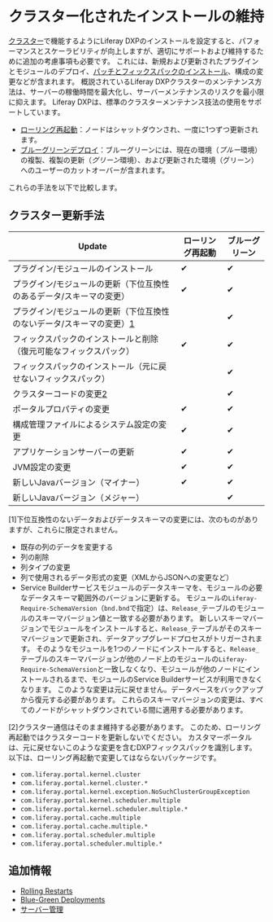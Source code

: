 # クラスター化されたインストールの維持

[クラスター](../../setting-up-liferay-dxp/clustering-for-high-availability.md)で機能するようにLiferay DXPのインストールを設定すると、パフォーマンスとスケーラビリティが向上しますが、適切にサポートおよび維持するために追加の考慮事項も必要です。 これには、新規および更新されたプラグインとモジュールのデプロイ、[パッチとフィックスパックのインストール](../patching-liferay/patching-liferay.md)、構成の変更などが含まれます。 概説されているLiferay DXPクラスターのメンテナンス方法は、サーバーの稼働時間を最大化し、サーバーメンテナンスのリスクを最小限に抑えます。 Liferay DXPは、標準のクラスターメンテナンス技法の使用をサポートしています。

  - [ローリング再起動](./rolling-restarts.md)：ノードはシャットダウンされ、一度に1つずつ更新されます。
  - [ブルーグリーンデプロイ](./blue-green-deployments.md)：ブルーグリーンには、現在の環境（*ブルー*環境）の複製、複製の更新（*グリーン*環境）、および更新された環境（グリーン）へのユーザーのカットオーバーが含まれます。

これらの手法を以下で比較します。

## クラスター更新手法

| Update                                       | ローリング再起動 | ブルーグリーン |
| -------------------------------------------- | -------- | ------- |
| プラグイン/モジュールのインストール                           | ✔        | ✔       |
| プラグイン/モジュールの更新（下位互換性のあるデータ/スキーマの変更）          | ✔        | ✔       |
| プラグイン/モジュールの更新（下位互換性のないデータ/スキーマの変更）[1](#one) |          | ✔       |
| フィックスパックのインストールと削除（復元可能なフィックスパック）            | ✔        | ✔       |
| フィックスパックのインストール（元に戻せないフィックスパック）              |          | ✔       |
| クラスターコードの変更[2](#two)                         |          | ✔       |
| ポータルプロパティの変更                                 | ✔        | ✔       |
| 構成管理ファイルによるシステム設定の変更                         | ✔        | ✔       |
| アプリケーションサーバーの更新                              | ✔        | ✔       |
| JVM設定の変更                                     | ✔        | ✔       |
| 新しいJavaバージョン（マイナー）                           | ✔        | ✔       |
| 新しいJavaバージョン（メジャー）                           |          | ✔       |

\[<a name="one">1</a>\]下位互換性のないデータおよびデータスキーマの変更には、次のものがありますが、これらに限定されません。

  - 既存の列のデータを変更する
  - 列の削除
  - 列タイプの変更
  - 列で使用されるデータ形式の変更（XMLからJSONへの変更など）
  - Service Builderサービスモジュールのデータスキーマを、モジュールの必要なデータスキーマ範囲外のバージョンに更新する。 モジュールの`Liferay-Require-SchemaVersion`（`bnd.bnd`で指定）は、`Release_`テーブルのモジュールのスキーマバージョン値と一致する必要があります。 新しいスキーマバージョンでモジュールをインストールすると、`Release_`テーブルがそのスキーマバージョンで更新され、データアップグレードプロセスがトリガーされます。 そのようなモジュールを1つのノードにインストールすると、`Release_`テーブルのスキーマバージョンが他のノード上のモジュールの`Liferay-Require-SchemaVersion`と一致しなくなり、モジュールが他のノードにインストールされるまで、モジュールのService Builderサービスが利用できなくなります。 このような変更は元に戻せません。データベースをバックアップから復元する必要があります。 これらのスキーマバージョンの変更は、すべてのノードがシャットダウンされている間に適用する必要があります。

\[<a name="two">2</a>\]クラスター通信はそのまま維持する必要があります。 このため、ローリング再起動ではクラスターコードを更新しないでください。 カスタマーポータルは、元に戻せないこのような変更を含むDXPフィックスパックを識別します。 以下は、ローリング再起動で変更してはならないパッケージです。

  - `com.liferay.portal.kernel.cluster`
  - `com.liferay.portal.kernel.cluster.*`
  - `com.liferay.portal.kernel.exception.NoSuchClusterGroupException`
  - `com.liferay.portal.kernel.scheduler.multiple`
  - `com.liferay.portal.kernel.scheduler.multiple.*`
  - `com.liferay.portal.cache.multiple`
  - `com.liferay.portal.cache.multiple.*`
  - `com.liferay.portal.scheduler.multiple`
  - `com.liferay.portal.scheduler.multiple.*`

## 追加情報

  - [Rolling Restarts](./rolling-restarts.md)
  - [Blue-Green Deployments](./blue-green-deployments.md)
  - [サーバー管理](./../../../system-administration/using-the-server-administration-panel/using-the-server-administration-panel.md)
